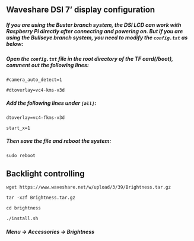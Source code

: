## Waveshare DSI 7’ display configuration

##### If you are using the Buster branch system, the DSI LCD can work with Raspberry Pi directly after connecting and powering on. But if you are using the Bullseye branch system, you need to modify the `config.txt` as below:

##### Open the `config.txt` file in the root directory of the TF card(/boot), comment out the following lines:
`#camera_auto_detect=1`

`#dtoverlay=vc4-kms-v3d`

##### Add the following lines under `[all]`:
`dtoverlay=vc4-fkms-v3d`

`start_x=1` 

##### Then save the file and reboot the system:
`sudo reboot`

## Backlight controlling
`wget https://www.waveshare.net/w/upload/3/39/Brightness.tar.gz`

`tar -xzf Brightness.tar.gz`

`cd brightness`

`./install.sh`

##### Menu -> Accessories -> Brightness
